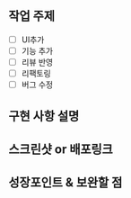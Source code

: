 ## 작업 주제

- [ ] UI추가
- [ ] 기능 추가
- [ ] 리뷰 반영
- [ ] 리팩토링
- [ ] 버그 수정

## 구현 사항 설명

## 스크린샷 or 배포링크

## 성장포인트 & 보완할 점
